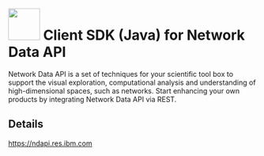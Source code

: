 # <img src="https://ndapi.res.ibm.com/gfx/logos/plain.svg" width="64" /> Client SDK (Java) for Network Data API
Network Data API is a set of techniques for your scientific tool box to
support the visual exploration, computational analysis and understanding
of high-dimensional spaces, such as networks. Start enhancing your own
products by integrating Network Data API via REST.

## Details
https://ndapi.res.ibm.com

